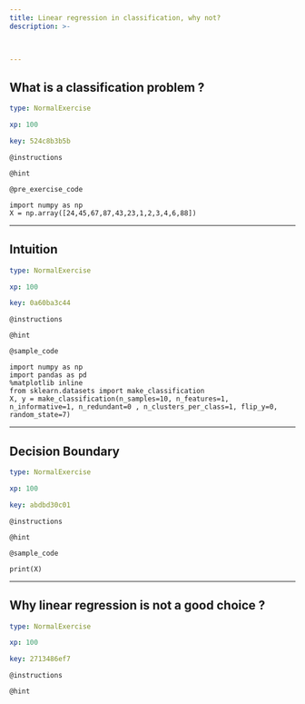 ```yaml
---
title: Linear regression in classification, why not?
description: >-
  


---
```

## What is a classification problem ?

```yaml
type: NormalExercise

xp: 100

key: 524c8b3b5b
```



`@instructions`


`@hint`


`@pre_exercise_code`
```{python}
import numpy as np
X = np.array([24,45,67,87,43,23,1,2,3,4,6,88])
```








---
## Intuition

```yaml
type: NormalExercise

xp: 100

key: 0a60ba3c44
```



`@instructions`


`@hint`



`@sample_code`
```{python}
import numpy as np
import pandas as pd
%matplotlib inline
from sklearn.datasets import make_classification
X, y = make_classification(n_samples=10, n_features=1, n_informative=1, n_redundant=0 , n_clusters_per_class=1, flip_y=0, random_state=7)

```







---
## Decision Boundary

```yaml
type: NormalExercise

xp: 100

key: abdbd30c01
```



`@instructions`


`@hint`



`@sample_code`
```{python}
print(X)
```







---
## Why linear regression is not a good choice ?

```yaml
type: NormalExercise

xp: 100

key: 2713486ef7
```



`@instructions`


`@hint`









